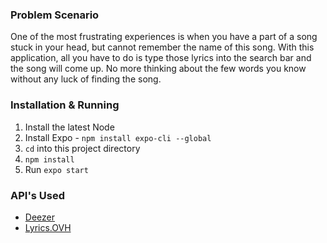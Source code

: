 ### Problem Scenario

One of the most frustrating experiences is when you have a part of a song stuck in your head, but cannot remember the name of this song. With this application, all you have to do is type those lyrics into the search bar and the song will come up. No more thinking about the few words you know without any luck of finding the song.

### Installation & Running

1. Install the latest Node
2. Install Expo - `npm install expo-cli --global`
3. `cd` into this project directory
4. `npm install`
5. Run `expo start`

### API's Used

- [Deezer](https://developers.deezer.com/)
- [Lyrics.OVH](https://api.lyrics.ovh)
